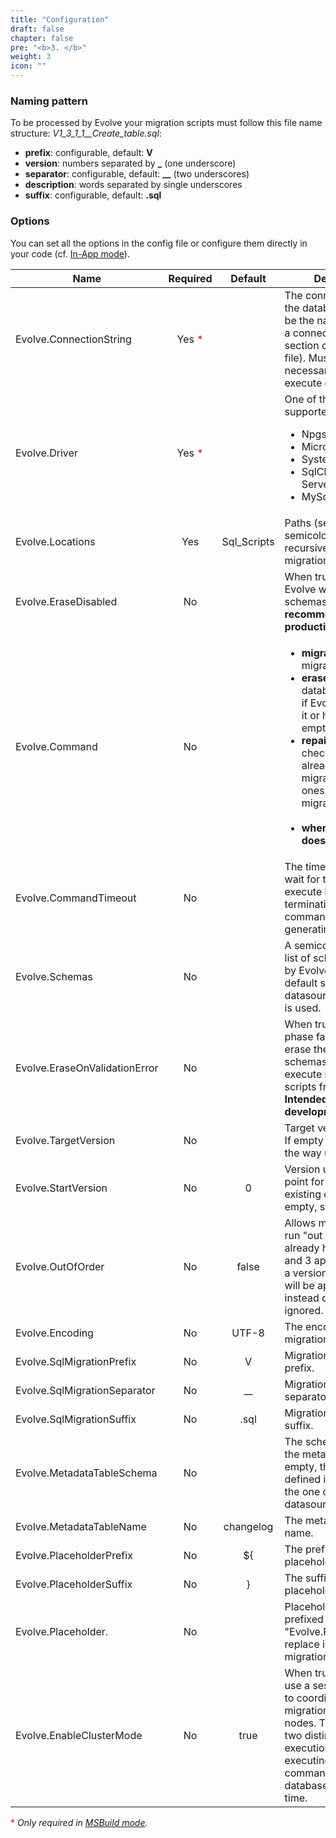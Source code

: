 ```yaml
---
title: "Configuration"
draft: false
chapter: false
pre: "<b>3. </b>"
weight: 3
icon: ""
---
```


### Naming pattern

To be processed by Evolve your migration scripts must follow this file name structure: *V1_3_1_1__Create_table.sql*:

- **prefix**: configurable, default: **V**
- **version**: numbers separated by **_** (one underscore)
- **separator**: configurable, default: **__** (two underscores)
- **description**: words separated by single underscores
- **suffix**: configurable, default: **.sql** 

### Options

You can set all the options in the config file or configure them directly in your code (cf. [In-App mode](/execution-modes/#in-app)).

| Name | Required | Default | Description |
|-------------------------------|:--------:|:-----------:|-------------------------------------------------------------------|
| Evolve.ConnectionString | Yes <span style=color:red>*</span> |  | The connection string to the database (can also be the name of a key in a connectionStrings section of your config file). Must have the necessary privileges to execute ddl. |
| Evolve.Driver | Yes <span style=color:red>*</span> |  | One of the following supported drivers: <ul><li>Npgsql</li><li>Microsoft.Data.Sqlite</li><li>System.Data.SQLite</li><li>SqlClient (SQL Server)</li><li>MySql.Data</li></ul> |
| Evolve.Locations | Yes | Sql_Scripts | Paths (separated by semicolon) to scan recursively for migrations |
| Evolve.EraseDisabled | No |  | When true, ensures that Evolve will never erase schemas. **Highly recommended in production.** |
| Evolve.Command | No | | <ul><li>**migrate**: apply the migrations</li><li>**erase**: erases the database schema(s) if Evolve has created it or has found it empty</li><li>**repair**: corrects checksums of already applied migrations, with the ones from actual migration scripts</li></br><li>**when empty Evolve does nothing.**</li></ul> |
| Evolve.CommandTimeout | No |  | The time in seconds to wait for the migration to execute before terminating the command and generating an error. |
| Evolve.Schemas | No |  | A semicolon separated list of schema managed by Evolve.  If empty, the default schema for the datasource connection is used. |
| Evolve.EraseOnValidationError | No |  | When true, if validation phase fails, Evolve will erase the database schemas and will re-execute migration scripts from scratch. **Intended to be used in development only.** |
| Evolve.TargetVersion | No |  | Target version to reach. If empty it evolves all the way up. |
| Evolve.StartVersion | No | 0 | Version used as starting point for already existing databases. If empty, start version = 0. |
| Evolve.OutOfOrder | No | false | Allows migrations to be run "out of order". If you already have versions 1 and 3 applied, and now a version 2 is found, it will be applied too instead of being ignored. |
| Evolve.Encoding | No | UTF-8 | The encoding of SQL migration files. |
| Evolve.SqlMigrationPrefix | No | V | Migration file name prefix. |
| Evolve.SqlMigrationSeparator | No | __ | Migration file name separator. |
| Evolve.SqlMigrationSuffix | No | .sql | Migration file name suffix. |
| Evolve.MetadataTableSchema | No |  | The schema containing the metadata table. If empty, the first schema defined in Schemas or the one of the datasource connection. |
| Evolve.MetadataTableName | No | changelog | The metadata table name. |
| Evolve.PlaceholderPrefix | No | ${ | The prefix of the placeholders. |
| Evolve.PlaceholderSuffix | No | } | The suffix of the placeholders. |
| Evolve.Placeholder. | No |  | Placeholders are strings prefixed by: "Evolve.Placeholder." to replace in sql migrations. |
| Evolve.EnableClusterMode  | No | true | When true, Evolve will use a session level lock to coordinate the migrations on multiple nodes. This prevents two distinct Evolve executions from executing an Evolve command on the same database at the same time. |

<span style=color:red>*</span> *Only required in [MSBuild mode](/execution-modes/#msbuild-dotnet-build).*
